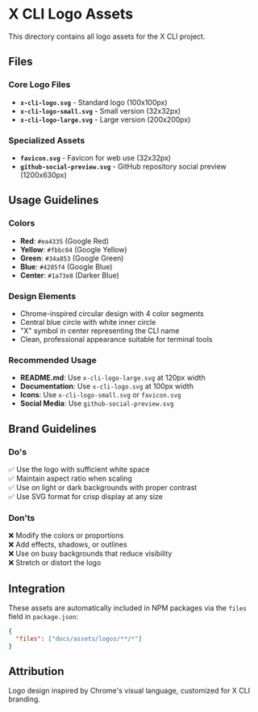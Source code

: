 # X CLI Logo Assets

This directory contains all logo assets for the X CLI project.

## Files

### Core Logo Files

- **`x-cli-logo.svg`** - Standard logo (100x100px)
- **`x-cli-logo-small.svg`** - Small version (32x32px)
- **`x-cli-logo-large.svg`** - Large version (200x200px)

### Specialized Assets

- **`favicon.svg`** - Favicon for web use (32x32px)
- **`github-social-preview.svg`** - GitHub repository social preview (1200x630px)

## Usage Guidelines

### Colors

- **Red**: `#ea4335` (Google Red)
- **Yellow**: `#fbbc04` (Google Yellow)
- **Green**: `#34a853` (Google Green)
- **Blue**: `#4285f4` (Google Blue)
- **Center**: `#1a73e8` (Darker Blue)

### Design Elements

- Chrome-inspired circular design with 4 color segments
- Central blue circle with white inner circle
- "X" symbol in center representing the CLI name
- Clean, professional appearance suitable for terminal tools

### Recommended Usage

- **README.md**: Use `x-cli-logo-large.svg` at 120px width
- **Documentation**: Use `x-cli-logo.svg` at 100px width
- **Icons**: Use `x-cli-logo-small.svg` or `favicon.svg`
- **Social Media**: Use `github-social-preview.svg`

## Brand Guidelines

### Do's

✅ Use the logo with sufficient white space  
✅ Maintain aspect ratio when scaling  
✅ Use on light or dark backgrounds with proper contrast  
✅ Use SVG format for crisp display at any size

### Don'ts

❌ Modify the colors or proportions  
❌ Add effects, shadows, or outlines  
❌ Use on busy backgrounds that reduce visibility  
❌ Stretch or distort the logo

## Integration

These assets are automatically included in NPM packages via the `files` field in `package.json`:

```json
{
  "files": ["docs/assets/logos/**/*"]
}
```

## Attribution

Logo design inspired by Chrome's visual language, customized for X CLI branding.
